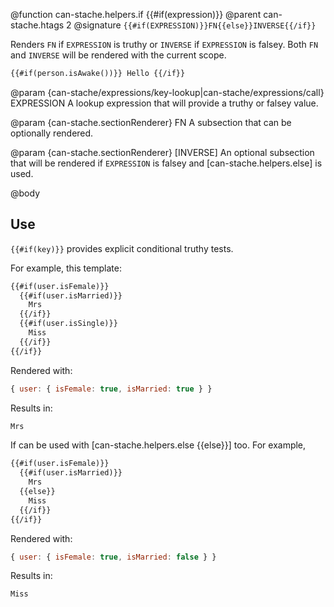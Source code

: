 @function can-stache.helpers.if {{#if(expression)}}
@parent can-stache.htags 2
@signature `{{#if(EXPRESSION)}}FN{{else}}INVERSE{{/if}}`

Renders `FN` if `EXPRESSION` is truthy or `INVERSE` if `EXPRESSION`
is falsey. Both `FN` and `INVERSE` will be rendered with the
current scope.

```html
{{#if(person.isAwake())}} Hello {{/if}}
```

@param {can-stache/expressions/key-lookup|can-stache/expressions/call} EXPRESSION A lookup expression that will provide a truthy or falsey value.

@param {can-stache.sectionRenderer} FN A subsection that can be optionally rendered.

@param {can-stache.sectionRenderer} [INVERSE] An optional subsection that will be rendered
if `EXPRESSION` is falsey and [can-stache.helpers.else] is used.

@body

## Use

`{{#if(key)}}` provides explicit conditional truthy tests.

For example, this template:

```html
{{#if(user.isFemale)}}
  {{#if(user.isMarried)}}
    Mrs
  {{/if}}
  {{#if(user.isSingle)}}
    Miss
  {{/if}}
{{/if}}
```

Rendered with:

```js
{ user: { isFemale: true, isMarried: true } }
```

Results in:

```html
Mrs
```

If can be used with [can-stache.helpers.else {{else}}] too. For example,

```html
{{#if(user.isFemale)}}
  {{#if(user.isMarried)}}
    Mrs
  {{else}}
    Miss
  {{/if}}
{{/if}}
```

Rendered with:

```js
{ user: { isFemale: true, isMarried: false } }
```

Results in:

```html
Miss
```
